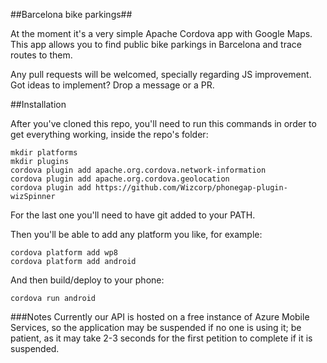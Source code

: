 ##Barcelona bike parkings##

At the moment it's a very simple Apache Cordova app with Google Maps. This app allows you to find public bike parkings in Barcelona and trace routes to them.

Any pull requests will be welcomed, specially regarding JS improvement. Got ideas to implement? Drop a message or a PR.

##Installation

After you've cloned this repo, you'll need to run this commands in order to get everything working, inside the repo's folder:

    mkdir platforms
    mkdir plugins
    cordova plugin add apache.org.cordova.network-information
    cordova plugin add apache.org.cordova.geolocation
    cordova plugin add https://github.com/Wizcorp/phonegap-plugin-wizSpinner

For the last one you'll need to have git added to your PATH.

Then you'll be able to add any platform you like, for example:

    cordova platform add wp8
    cordova platform add android

And then build/deploy to your phone:

    cordova run android

###Notes
Currently our API is hosted on a free instance of Azure Mobile Services, so the application may be suspended if no one is using it; be patient, as it may take 2-3 seconds for the first petition to complete if it is suspended.